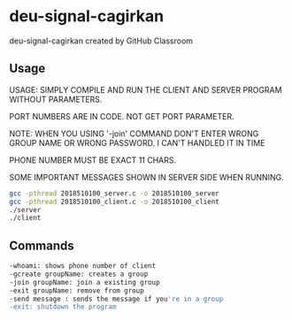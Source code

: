 # deu-signal-cagirkan
deu-signal-cagirkan created by GitHub Classroom
## Usage
USAGE: SIMPLY COMPILE AND RUN THE CLIENT AND SERVER PROGRAM WITHOUT PARAMETERS.

PORT NUMBERS ARE IN CODE. NOT GET PORT PARAMETER.

NOTE: WHEN YOU USING '-join' COMMAND DON'T ENTER WRONG GROUP NAME OR WRONG PASSWORD. I CAN'T HANDLED IT IN TIME

PHONE NUMBER MUST BE EXACT 11 CHARS.

SOME IMPORTANT MESSAGES SHOWN IN SERVER SIDE WHEN RUNNING.

```bash
gcc -pthread 2018510100_server.c -o 2018510100_server
gcc -pthread 2018510100_client.c -o 2018510100_client
./server
./client
```

## Commands
```bash
-whoami: shows phone number of client
-gcreate groupName: creates a group
-join groupName: join a existing group
-exit groupName: remove from group
-send message : sends the message if you're in a group
-exit: shutdown the program
```


